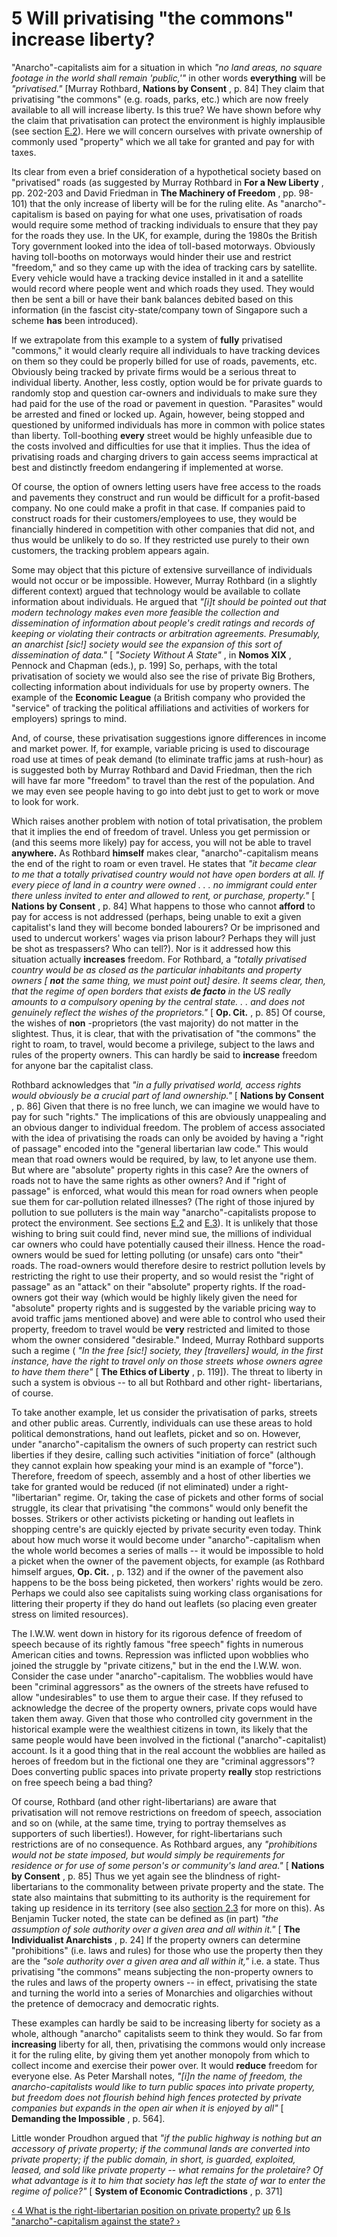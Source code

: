 # 5 Will privatising "the commons" increase liberty?

"Anarcho"-capitalists aim for a situation in which _"no land areas, no square
footage in the world shall remain 'public,'"_ in other words **everything**
will be _"privatised."_ [Murray Rothbard, **Nations by Consent** , p. 84] They
claim that privatising "the commons" (e.g. roads, parks, etc.) which are now
freely available to all will increase liberty. Is this true? We have shown
before why the claim that privatisation can protect the environment is highly
implausible (see section [E.2](secE2.md)). Here we will concern ourselves
with private ownership of commonly used "property" which we all take for
granted and pay for with taxes.

Its clear from even a brief consideration of a hypothetical society based on
"privatised" roads (as suggested by Murray Rothbard in **For a New Liberty** ,
pp. 202-203 and David Friedman in **The Machinery of Freedom** , pp. 98-101)
that the only increase of liberty will be for the ruling elite. As
"anarcho"-capitalism is based on paying for what one uses, privatisation of
roads would require some method of tracking individuals to ensure that they
pay for the roads they use. In the UK, for example, during the 1980s the
British Tory government looked into the idea of toll-based motorways.
Obviously having toll-booths on motorways would hinder their use and restrict
"freedom," and so they came up with the idea of tracking cars by satellite.
Every vehicle would have a tracking device installed in it and a satellite
would record where people went and which roads they used. They would then be
sent a bill or have their bank balances debited based on this information (in
the fascist city-state/company town of Singapore such a scheme **has** been
introduced).

If we extrapolate from this example to a system of **fully** privatised
"commons," it would clearly require all individuals to have tracking devices
on them so they could be properly billed for use of roads, pavements, etc.
Obviously being tracked by private firms would be a serious threat to
individual liberty. Another, less costly, option would be for private guards
to randomly stop and question car-owners and individuals to make sure they had
paid for the use of the road or pavement in question. "Parasites" would be
arrested and fined or locked up. Again, however, being stopped and questioned
by uniformed individuals has more in common with police states than liberty.
Toll-boothing **every** street would be highly unfeasible due to the costs
involved and difficulties for use that it implies. Thus the idea of
privatising roads and charging drivers to gain access seems impractical at
best and distinctly freedom endangering if implemented at worse.

Of course, the option of owners letting users have free access to the roads
and pavements they construct and run would be difficult for a profit-based
company. No one could make a profit in that case. If companies paid to
construct roads for their customers/employees to use, they would be
financially hindered in competition with other companies that did not, and
thus would be unlikely to do so. If they restricted use purely to their own
customers, the tracking problem appears again.

Some may object that this picture of extensive surveillance of individuals
would not occur or be impossible. However, Murray Rothbard (in a slightly
different context) argued that technology would be available to collate
information about individuals. He argued that _"[i]t should be pointed out
that modern technology makes even more feasible the collection and
dissemination of information about people's credit ratings and records of
keeping or violating their contracts or arbitration agreements. Presumably, an
anarchist [sic!] society would see the expansion of this sort of dissemination
of data."_ [ _"Society Without A State"_ , in **Nomos XIX** , Pennock and
Chapman (eds.), p. 199] So, perhaps, with the total privatisation of society
we would also see the rise of private Big Brothers, collecting information
about individuals for use by property owners. The example of the **Economic
League** (a British company who provided the "service" of tracking the
political affiliations and activities of workers for employers) springs to
mind.

And, of course, these privatisation suggestions ignore differences in income
and market power. If, for example, variable pricing is used to discourage road
use at times of peak demand (to eliminate traffic jams at rush-hour) as is
suggested both by Murray Rothbard and David Friedman, then the rich will have
far more "freedom" to travel than the rest of the population. And we may even
see people having to go into debt just to get to work or move to look for
work.

Which raises another problem with notion of total privatisation, the problem
that it implies the end of freedom of travel. Unless you get permission or
(and this seems more likely) pay for access, you will not be able to travel
**anywhere.** As Rothbard **himself** makes clear, "anarcho"-capitalism means
the end of the right to roam or even travel. He states that _"it became clear
to me that a totally privatised country would not have open borders at all. If
every piece of land in a country were owned . . . no immigrant could enter
there unless invited to enter and allowed to rent, or purchase, property."_ [
**Nations by Consent** , p. 84] What happens to those who cannot **afford** to
pay for access is not addressed (perhaps, being unable to exit a given
capitalist's land they will become bonded labourers? Or be imprisoned and used
to undercut workers' wages via prison labour? Perhaps they will just be shot
as trespassers? Who can tell?). Nor is it addressed how this situation
actually **increases** freedom. For Rothbard, a _"totally privatised country
would be as closed as the particular inhabitants and property owners [ **not**
the same thing, we must point out] desire. It seems clear, then, that the
regime of open borders that exists **de facto** in the US really amounts to a
compulsory opening by the central state. . . and does not genuinely reflect
the wishes of the proprietors."_ [ **Op. Cit.** , p. 85] Of course, the wishes
of **non** -proprietors (the vast majority) do not matter in the slightest.
Thus, it is clear, that with the privatisation of "the commons" the right to
roam, to travel, would become a privilege, subject to the laws and rules of
the property owners. This can hardly be said to **increase** freedom for
anyone bar the capitalist class.

Rothbard acknowledges that _"in a fully privatised world, access rights would
obviously be a crucial part of land ownership."_ [ **Nations by Consent** , p.
86] Given that there is no free lunch, we can imagine we would have to pay for
such "rights." The implications of this are obviously unappealing and an
obvious danger to individual freedom. The problem of access associated with
the idea of privatising the roads can only be avoided by having a "right of
passage" encoded into the "general libertarian law code." This would mean that
road owners would be required, by law, to let anyone use them. But where are
"absolute" property rights in this case? Are the owners of roads not to have
the same rights as other owners? And if "right of passage" is enforced, what
would this mean for road owners when people sue them for car-pollution related
illnesses? (The right of those injured by pollution to sue polluters is the
main way "anarcho"-capitalists propose to protect the environment. See
sections [E.2](secE2.md) and [E.3](secE3.md)). It is unlikely that those
wishing to bring suit could find, never mind sue, the millions of individual
car owners who could have potentially caused their illness. Hence the road-
owners would be sued for letting polluting (or unsafe) cars onto "their"
roads. The road-owners would therefore desire to restrict pollution levels by
restricting the right to use their property, and so would resist the "right of
passage" as an "attack" on their "absolute" property rights. If the road-
owners got their way (which would be highly likely given the need for
"absolute" property rights and is suggested by the variable pricing way to
avoid traffic jams mentioned above) and were able to control who used their
property, freedom to travel would be **very** restricted and limited to those
whom the owner considered "desirable." Indeed, Murray Rothbard supports such a
regime ( _"In the free [sic!] society, they [travellers] would, in the first
instance, have the right to travel only on those streets whose owners agree to
have them there"_ [ **The Ethics of Liberty** , p. 119]). The threat to
liberty in such a system is obvious -- to all but Rothbard and other right-
libertarians, of course.

To take another example, let us consider the privatisation of parks, streets
and other public areas. Currently, individuals can use these areas to hold
political demonstrations, hand out leaflets, picket and so on. However, under
"anarcho"-capitalism the owners of such property can restrict such liberties
if they desire, calling such activities "initiation of force" (although they
cannot explain how speaking your mind is an example of "force"). Therefore,
freedom of speech, assembly and a host of other liberties we take for granted
would be reduced (if not eliminated) under a right-"libertarian" regime. Or,
taking the case of pickets and other forms of social struggle, its clear that
privatising "the commons" would only benefit the bosses. Strikers or other
activists picketing or handing out leaflets in shopping centre's are quickly
ejected by private security even today. Think about how much worse it would
become under "anarcho"-capitalism when the whole world becomes a series of
malls -- it would be impossible to hold a picket when the owner of the
pavement objects, for example (as Rothbard himself argues, **Op. Cit.** , p.
132) and if the owner of the pavement also happens to be the boss being
picketed, then workers' rights would be zero. Perhaps we could also see
capitalists suing working class organisations for littering their property if
they do hand out leaflets (so placing even greater stress on limited
resources).

The I.W.W. went down in history for its rigorous defence of freedom of speech
because of its rightly famous "free speech" fights in numerous American cities
and towns. Repression was inflicted upon wobblies who joined the struggle by
"private citizens," but in the end the I.W.W. won. Consider the case under
"anarcho"-capitalism. The wobblies would have been "criminal aggressors" as
the owners of the streets have refused to allow "undesirables" to use them to
argue their case. If they refused to acknowledge the decree of the property
owners, private cops would have taken them away. Given that those who
controlled city government in the historical example were the wealthiest
citizens in town, its likely that the same people would have been involved in
the fictional ("anarcho"-capitalist) account. Is it a good thing that in the
real account the wobblies are hailed as heroes of freedom but in the fictional
one they are "criminal aggressors"? Does converting public spaces into private
property **really** stop restrictions on free speech being a bad thing?

Of course, Rothbard (and other right-libertarians) are aware that
privatisation will not remove restrictions on freedom of speech, association
and so on (while, at the same time, trying to portray themselves as supporters
of such liberties!). However, for right-libertarians such restrictions are of
no consequence. As Rothbard argues, any _"prohibitions would not be state
imposed, but would simply be requirements for residence or for use of some
person's or community's land area."_ [ **Nations by Consent** , p. 85] Thus we
yet again see the blindness of right-libertarians to the commonality between
private property and the state. The state also maintains that submitting to
its authority is the requirement for taking up residence in its territory (see
also [section 2.3](append132.md#secf23) for more on this). As Benjamin
Tucker noted, the state can be defined as (in part) _"the assumption of sole
authority over a given area and all within it."_ [ **The Individualist
Anarchists** , p. 24] If the property owners can determine "prohibitions"
(i.e. laws and rules) for those who use the property then they are the _"sole
authority over a given area and all within it,"_ i.e. a state. Thus
privatising "the commons" means subjecting the non-property owners to the
rules and laws of the property owners -- in effect, privatising the state and
turning the world into a series of Monarchies and oligarchies without the
pretence of democracy and democratic rights.

These examples can hardly be said to be increasing liberty for society as a
whole, although "anarcho" capitalists seem to think they would. So far from
**increasing** liberty for all, then, privatising the commons would only
increase it for the ruling elite, by giving them yet another monopoly from
which to collect income and exercise their power over. It would **reduce**
freedom for everyone else. As Peter Marshall notes, _"[i]n the name of
freedom, the anarcho-capitalists would like to turn public spaces into private
property, but freedom does not flourish behind high fences protected by
private companies but expands in the open air when it is enjoyed by all"_ [
**Demanding the Impossible** , p. 564].

Little wonder Proudhon argued that _"if the public highway is nothing but an
accessory of private property; if the communal lands are converted into
private property; if the public domain, in short, is guarded, exploited,
leased, and sold like private property -- what remains for the proletaire? Of
what advantage is it to him that society has left the state of war to enter
the regime of police?"_ [ **System of Economic Contradictions** , p. 371]

[‹ 4 What is the right-libertarian position on private
property?](append134.md "Go to previous page") [up](append13.md "Go to
parent page") [6 Is "anarcho"-capitalism against the state? ›](append136.md
"Go to next page")

